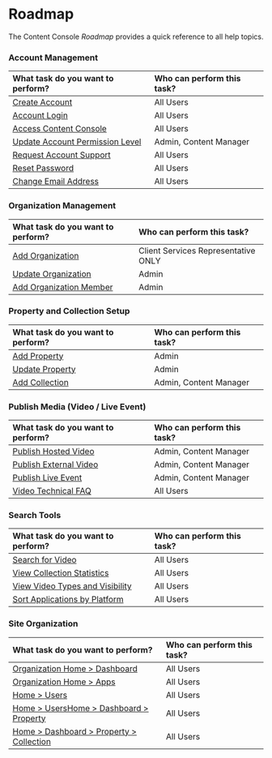 # Roadmap

The Content Console *Roadmap* provides a quick reference to all help topics.

### Account Management

| What task do you want to perform?    |  Who can perform this task? |
|:-----------------|:-------------------------------------|
| [Create Account](signup.md#do-i-need-an-account)    | All Users   |
| [Account Login](signup.md#log-in)    | All Users   |
| [Access Content Console](signup.md#access-console)    | All Users   |
| [Update Account Permission Level](accountmanage.md#update-permission-level)    | Admin, Content Manager   |
| [Request Account Support](accountmanage.md#account-questions)  | All Users   |
| [Reset Password](accountmanage.md#reset-password)  |  All Users     |
| [Change Email Address](accountmanage.md#change-email-address)   |  All Users     |

### Organization Management

| What task do you want to perform?    |  Who can perform this task? |
|:-----------------|:-------------------------------------|
| [Add Organization](accountmanage.md#add-organization)   |  Client Services Representative ONLY  |
| [Update Organization](accountmanage.md#update-org-admin-account)     |  Admin     |
| [Add Organization Member](accountmanage.md#add-org-member)    | Admin     |

### Property and Collection Setup

| What task do you want to perform?    |  Who can perform this task? |
|:-----------------|:-------------------------------------|
| [Add Property](createproperty.md)    | Admin     |
| [Update Property](updateproperty.md)    | Admin     |
| [Add Collection](createcollection.md)    | Admin, Content Manager     |

### Publish Media (Video / Live Event)

| What task do you want to perform?    |  Who can perform this task? |
|:-----------------|:-------------------------------------|
| [Publish Hosted Video](publishhostedvideo.md) |  Admin, Content Manager |
| [Publish External Video](publishexternalvideo.md) |  Admin, Content Manager |
| [Publish Live Event](publishliveevent.md) |  Admin, Content Manager |
| [Video Technical FAQ](techfaqvideo.md) |  All Users |

### Search Tools

| What task do you want to perform?    |  Who can perform this task? |
|:-----------------|:-------------------------------------|
| [Search for Video](searchtools.md#search-for-video) |  All Users |
| [View Collection Statistics](searchtools.md#view-collection-statistics) |  All Users |
| [View Video Types and Visibility](searchtools.md#view-video-types-and-visibility) |  All Users |
| [Sort Applications by Platform](searchtools.md#sort-applications-by-platform) |  All Users |

### Site Organization

| What task do you want to perform?    |  Who can perform this task? |
|:-----------------|:-------------------------------------|
| [Organization Home > Dashboard](siteorg.md#org-home-dashboard) |  All Users |
| [Organization Home > Apps](siteorg.md#org-home-apps) |  All Users |
| [Home > Users](siteorg.md#home-users) |  All Users |
| [Home > UsersHome > Dashboard > Property](siteorg.md#usershome-dashboard-property) |  All Users |
| [Home > Dashboard > Property > Collection](siteorg.md#home-dashboard-property-collection) |  All Users |
